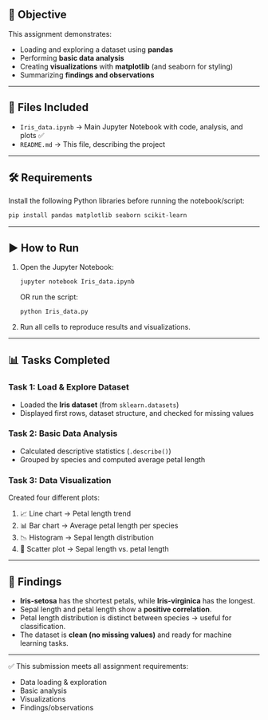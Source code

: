 ## 📌 Objective

This assignment demonstrates:

* Loading and exploring a dataset using **pandas**
* Performing **basic data analysis**
* Creating **visualizations** with **matplotlib** (and seaborn for styling)
* Summarizing **findings and observations**

---

## 📂 Files Included

* `Iris_data.ipynb` → Main Jupyter Notebook with code, analysis, and plots ✅
* `README.md` → This file, describing the project

---

## 🛠️ Requirements

Install the following Python libraries before running the notebook/script:

```bash
pip install pandas matplotlib seaborn scikit-learn
```

---

## ▶️ How to Run

1. Open the Jupyter Notebook:

   ```bash
   jupyter notebook Iris_data.ipynb
   ```

   OR run the script:

   ```bash
   python Iris_data.py
   ```

2. Run all cells to reproduce results and visualizations.

---

## 📊 Tasks Completed

### Task 1: Load & Explore Dataset

* Loaded the **Iris dataset** (from `sklearn.datasets`)
* Displayed first rows, dataset structure, and checked for missing values

### Task 2: Basic Data Analysis

* Calculated descriptive statistics (`.describe()`)
* Grouped by species and computed average petal length

### Task 3: Data Visualization

Created four different plots:

1. 📈 Line chart → Petal length trend
2. 📊 Bar chart → Average petal length per species
3. 📉 Histogram → Sepal length distribution
4. 🔵 Scatter plot → Sepal length vs. petal length

---

## 🔎 Findings

* **Iris-setosa** has the shortest petals, while **Iris-virginica** has the longest.
* Sepal length and petal length show a **positive correlation**.
* Petal length distribution is distinct between species → useful for classification.
* The dataset is **clean (no missing values)** and ready for machine learning tasks.

---

✅ This submission meets all assignment requirements:

* Data loading & exploration
* Basic analysis
* Visualizations
* Findings/observations
